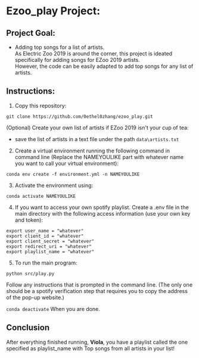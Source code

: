 # Ezoo_play Project:

## Project Goal:
- Adding top songs for a list of artists. <br>
As Electric Zoo 2019 is around the corner, this project is ideated specifically for adding songs for EZoo 2019 artists.<br>
However, the code can be easily adapted to add top songs for any list of artists.

## Instructions:

1. Copy this repository:

  `git clone https://github.com/0ethel0zhang/ezoo_play.git`

(Optional) Create your own list of artists if EZoo 2019 isn't your cup of tea:
- save the list of artists in a text file under the path `data\artists.txt`

2. Create a virtual environment running the following command in command line (Replace the NAMEYOULIKE part with whatever name you want to call your virtual environment):

  `conda env create -f environment.yml -n NAMEYOULIKE`

3. Activate the environment using:

  `conda activate NAMEYOULIKE`

4. If you want to access your own spotify playlist. Create a .env file in the main directory with the following access information (use your own key and token):

  `export user_name = "whatever"`<br>
	`export client_id = "whatever"`<br>
	`export client_secret = "whatever"`<br>
	`export redirect_uri = "whatever"`<br>
	`export playlist_name = "whatever"`

5. To run the main program:

  `python src/play.py`
  
  Follow any instructions that is prompted in the command line. (The only one should be a spotify verification step that requires you to copy the address of the pop-up website.)

  `conda deactivate`
  When you are done.
  
## Conclusion
After everything finished running, **Viola**, you have a playlist called the one specified as playlist_name with Top songs from all artists in your list!
